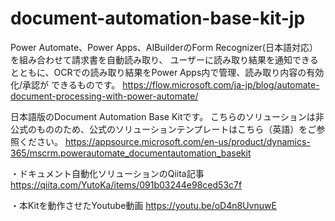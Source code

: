 # document-automation-base-kit-jp

Power Automate、Power Apps、AIBuilderのForm Recognizer(日本語対応）を組み合わせて請求書を自動読み取り、
ユーザーに読み取り結果を通知できるとともに、OCRでの読み取り結果をPower Apps内で管理、読み取り内容の有効化/承認が
できるものです。
https://flow.microsoft.com/ja-jp/blog/automate-document-processing-with-power-automate/

日本語版のDocument Automation Base Kitです。
こちらのソリューションは非公式のもののため、公式のソリューションテンプレートはこちら（英語）をご参照ください。
https://appsource.microsoft.com/en-us/product/dynamics-365/mscrm.powerautomate_documentautomation_basekit

・ドキュメント自動化ソリューションのQiita記事
https://qiita.com/YutoKa/items/091b03244e98ced53c7f

・本Kitを動作させたYoutube動画
https://youtu.be/oD4n8UvnuwE

